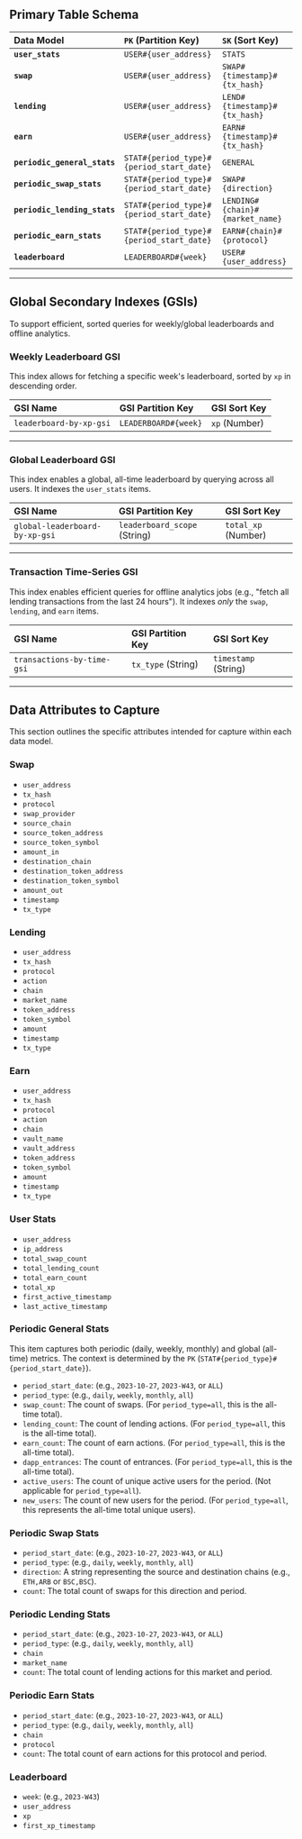 ## Primary Table Schema

| Data Model | `PK` (Partition Key) | `SK` (Sort Key) |
| :--- | :--- | :--- |
| **`user_stats`** | `USER#{user_address}` | `STATS` |
| **`swap`** | `USER#{user_address}` | `SWAP#{timestamp}#{tx_hash}` |
| **`lending`** | `USER#{user_address}` | `LEND#{timestamp}#{tx_hash}` |
| **`earn`** | `USER#{user_address}` | `EARN#{timestamp}#{tx_hash}` |
| **`periodic_general_stats`** | `STAT#{period_type}#{period_start_date}`| `GENERAL` |
| **`periodic_swap_stats`** | `STAT#{period_type}#{period_start_date}`| `SWAP#{direction}` |
| **`periodic_lending_stats`**| `STAT#{period_type}#{period_start_date}`| `LENDING#{chain}#{market_name}` |
| **`periodic_earn_stats`** | `STAT#{period_type}#{period_start_date}`| `EARN#{chain}#{protocol}` |
| **`leaderboard`** | `LEADERBOARD#{week}` | `USER#{user_address}` |

---

## Global Secondary Indexes (GSIs)

To support efficient, sorted queries for weekly/global leaderboards and offline analytics.

### Weekly Leaderboard GSI

This index allows for fetching a specific week's leaderboard, sorted by `xp` in descending order.

| GSI Name | GSI Partition Key | GSI Sort Key |
| :--- | :--- | :--- |
| `leaderboard-by-xp-gsi` | `LEADERBOARD#{week}` | `xp` (Number) |

---

### Global Leaderboard GSI

This index enables a global, all-time leaderboard by querying across all users. It indexes the `user_stats` items.

| GSI Name | GSI Partition Key | GSI Sort Key |
| :--- | :--- | :--- |
| `global-leaderboard-by-xp-gsi` | `leaderboard_scope` (String) | `total_xp` (Number) |

---

### Transaction Time-Series GSI

This index enables efficient queries for offline analytics jobs (e.g., "fetch all lending transactions from the last 24 hours"). It indexes *only* the `swap`, `lending`, and `earn` items.

| GSI Name | GSI Partition Key | GSI Sort Key |
| :--- | :--- | :--- |
| `transactions-by-time-gsi` | `tx_type` (String) | `timestamp` (String) |

---

## Data Attributes to Capture

This section outlines the specific attributes intended for capture within each data model.

### Swap
- `user_address`
- `tx_hash`
- `protocol`
- `swap_provider`
- `source_chain`
- `source_token_address`
- `source_token_symbol`
- `amount_in`
- `destination_chain`
- `destination_token_address`
- `destination_token_symbol`
- `amount_out`
- `timestamp`
- `tx_type` 

### Lending
- `user_address`
- `tx_hash`
- `protocol`
- `action`
- `chain`
- `market_name`
- `token_address`
- `token_symbol`
- `amount`
- `timestamp`
- `tx_type`

### Earn
- `user_address`
- `tx_hash`
- `protocol`
- `action`
- `chain`
- `vault_name`
- `vault_address`
- `token_address`
- `token_symbol`
- `amount`
- `timestamp`
- `tx_type`

### User Stats
- `user_address`
- `ip_address`
- `total_swap_count`
- `total_lending_count`
- `total_earn_count`
- `total_xp`
- `first_active_timestamp`
- `last_active_timestamp`

### Periodic General Stats
This item captures both periodic (daily, weekly, monthly) and global (all-time) metrics. The context is determined by the `PK` (`STAT#{period_type}#{period_start_date}`).

- `period_start_date`: (e.g., `2023-10-27`, `2023-W43`, or `ALL`)
- `period_type`: (e.g., `daily`, `weekly`, `monthly`, `all`)
- `swap_count`: The count of swaps. (For `period_type=all`, this is the all-time total).
- `lending_count`: The count of lending actions. (For `period_type=all`, this is the all-time total).
- `earn_count`: The count of earn actions. (For `period_type=all`, this is the all-time total).
- `dapp_entrances`: The count of entrances. (For `period_type=all`, this is the all-time total).
- `active_users`: The count of unique active users for the period. (Not applicable for `period_type=all`).
- `new_users`: The count of new users for the period. (For `period_type=all`, this represents the all-time total unique users).

### Periodic Swap Stats
- `period_start_date`: (e.g., `2023-10-27`, `2023-W43`, or `ALL`)
- `period_type`: (e.g., `daily`, `weekly`, `monthly`, `all`)
- `direction`: A string representing the source and destination chains (e.g., `ETH,ARB` or `BSC,BSC`).
- `count`: The total count of swaps for this direction and period.

### Periodic Lending Stats
- `period_start_date`: (e.g., `2023-10-27`, `2023-W43`, or `ALL`)
- `period_type`: (e.g., `daily`, `weekly`, `monthly`, `all`)
- `chain`
- `market_name`
- `count`: The total count of lending actions for this market and period.

### Periodic Earn Stats
- `period_start_date`: (e.g., `2023-10-27`, `2023-W43`, or `ALL`)
- `period_type`: (e.g., `daily`, `weekly`, `monthly`, `all`)
- `chain`
- `protocol`
- `count`: The total count of earn actions for this protocol and period.

### Leaderboard
- `week`: (e.g., `2023-W43`)
- `user_address`
- `xp`
- `first_xp_timestamp`